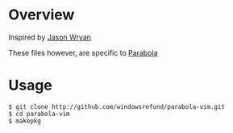 # Overview
Inspired by [Jason Wryan](http://jasonwryan.com/blog/2013/03/29/vim)

These files however, are specific to [Parabola](http://parabolagnulinux.org)

# Usage

    $ git clone http://github.com/windowsrefund/parabola-vim.git
    $ cd parabola-vim
    $ makepkg
